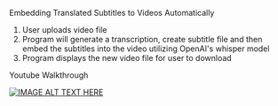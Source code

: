 Embedding Translated Subtitles to Videos Automatically

1. User uploads video file
2. Program will generate a transcription, create subtitle file and then embed the subtitles into the video utilizing OpenAI's whisper model
3. Program displays the new video file for user to download


Youtube Walkthrough

[![IMAGE ALT TEXT HERE](https://img.youtube.com/vi/q8ONAupl8xs/0.jpg)](https://www.youtube.com/watch?v=q8ONAupl8xs)
